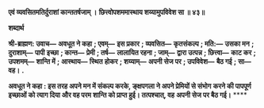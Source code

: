 **एवं व्यवसितमतिर्दुराशां कान्ततर्षजाम् ।** **छित्त्वोपशममास्थाय शय्यामुपविवेश सा ॥ ४३॥** 

**शब्दार्थ** 

**श्री-ब्राह्मण: उवाच—** **अवधूत ने कहा** **; एवम्—** **इस प्रकार** **; व्यवसित—** **कृतसंकल्प** **; मति:—** **उसका मन** **; दुराशाम्—** **पापी** **इच्छा** **; कान्त—** **प्रेमी** **; तर्ष—** **लालायित रहना** **; जाम्—** **द्वारा उत्पन्न** **; छित्त्वा—** **काट कर** **; उपशमम्—** **शान्ति में** **; आस्थाय—** **स्थित** **होकर** **; शय्याम्—** **अपनी सेज पर** **; उपविवेश—** **बैठ गई** **; सा—** **वह।** **.** 

**अवधूत ने कहा : इस तरह अपने मन में संकल्प करके, ङ्क्षपगला ने अपने प्रेमियों से संभोग** **करने की पापपूर्ण इच्छाओं को त्याग दिया और वह परम शान्ति को प्राप्त हुई। तत्पश्चात्, वह** **अपनी सेज पर बैठ गई।** **** 